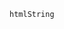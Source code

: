 <html>
  <body>
    <script>
      (async () => {
        const response = await fetch('https://api.github.com/repos/stanfordfuturebay/stanfordfuturebay.github.io/contents/');
        const data = await response.json();
        let htmlString = '<h1>Stanford Future Bay Initiative: COVID-19 Rapid Response Projects</h1><br>The following is a collection of data exercises conducted by teaching staff and students in the Spring CEE/GEOPHYS 218Z course organized by the <a href = "http://bay.stanford.edu/">Future Bay Initiative</a> at Stanford. We do not have an official "front page" to our project work yet; the list below just automatically updates with the HTML files that we've pushed to our <a href = "https://github.com/stanfordfuturebay/stanfordfuturebay.github.io">GitHub repo</a> and is primarily meant for internal file navigation. If you'd like to learn more about what we're doing or get involved, reach out to Derek (contact info at the first link).<br><ul>';
        for (let file of data) {
          if(file.name != "_config.yml" & file.name != "index.md") {
          htmlString += `<li><a href="${file.path}">${file.name}</a></li>`;
      }
        }
        htmlString += '</ul>';
        document.getElementsByTagName('body')[0].innerHTML = htmlString;
      })()
    </script>
    
    htmlString
  <body>
</html>
